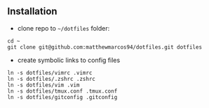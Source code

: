 ## Installation

* clone repo to `~/dotfiles` folder:

```
cd ~
git clone git@github.com:matthewmarcos94/dotfiles.git dotfiles
```

* create symbolic links to config files

```
ln -s dotfiles/vimrc .vimrc
ln -s dotfiles/.zshrc .zshrc
ln -s dotfiles/vim .vim
ln -s dotfiles/tmux.conf .tmux.conf
ln -s dotfiles/gitconfig .gitconfig
```
